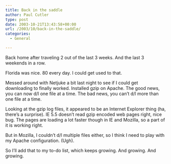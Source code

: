 ```yaml
---
title: Back in the saddle
author: Paul Cutler
type: post
date: 2003-10-21T13:43:58+00:00
url: /2003/10/back-in-the-saddle/
categories:
  - General

---
```

Back home after traveling 2 out of the last 3 weeks. And the last 3 weekends in a row.

Florida was nice. 80 every day. I could get used to that.

Messed around with Netjuke a bit last night to see if I could get downloading to finally worked. Installed gzip on Apache. The good news, you can now d/l one file at a time. The bad news, you can&#8217;t d/l more than one file at a time.

Looking at the gzip log files, it appeared to be an Internet Explorer thing (ha, there&#8217;s a surprise). IE 5.5 doesn&#8217;t read gzip encoded web pages right, nice bug. The pages are loading a lot faster though in IE and Mozilla, so a part of it is working right.

But in Mozilla, I couldn&#8217;t d/l multiple files either, so I think I need to play with my Apache configuration. (Ugh).

So I&#8217;ll add that to my to-do list, which keeps growing. And growing. And growing.